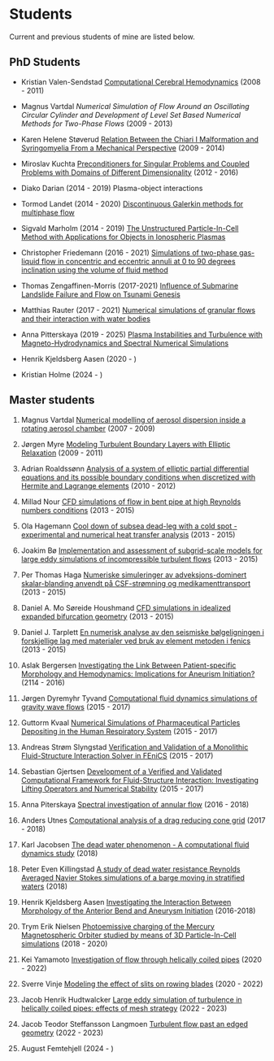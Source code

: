 # Students

Current and previous students of mine are listed below.

## PhD Students

  * Kristian Valen-Sendstad [Computational Cerebral Hemodynamics](http://simula.no/publications/Simula.simula.632) (2008 - 2011)

  * Magnus Vartdal *Numerical Simulation of Flow Around an Oscillating Circular Cylinder and Development of Level Set Based Numerical Methods for Two-Phase Flows* (2009 - 2013)

  * Karen Helene Støverud [Relation Between the Chiari I Malformation and Syringomyelia From a Mechanical Perspective](https://www.simula.no/publications/relation-between-chiari-i-malformation-and-syringomyelia-mechanical-perspective) (2009 - 2014)

  * Miroslav Kuchta [Preconditioners for Singular Problems and Coupled Problems with Domains of Different Dimensionality](https://www.simula.no/publications/preconditioners-singular-problems-and-coupled-problems-domains-different-dimensionality) (2012 - 2016)

  * Diako Darian  (2014 - 2019) Plasma-object interactions

  * Tormod Landet  (2014 - 2020) [Discontinuous Galerkin methods for multiphase flow](https://www.duo.uio.no/handle/10852/80602)

  * Sigvald Marholm (2014 - 2019) [The Unstructured Particle-In-Cell Method with Applications for Objects in Ionospheric Plasmas](https://www.duo.uio.no/handle/10852/73029)

  * Christopher Friedemann (2016 - 2021) [Simulations of two-phase gas-liquid flow in concentric and eccentric annuli at 0 to 90 degrees inclination using the volume of fluid method](https://www.duo.uio.no/handle/10852/84056)

  * Thomas Zengaffinen-Morris (2017-2021) [Influence of Submarine Landslide Failure and Flow on Tsunami Genesis](https://www.mn.uio.no/math/english/research/news-and-events/events/disputations/2021/Zengaffinen-Morris.html)

  * Matthias Rauter (2017 - 2021) [Numerical simulations of granular flows and their interaction with water bodies](https://www.duo.uio.no/handle/10852/90158)

  * Anna Pitterskaya (2019 - 2025) [Plasma Instabilities and Turbulence with Magneto-Hydrodynamics and Spectral Numerical Simulations](https://www.duo.uio.no/handle/10852/117673)

  * Henrik Kjeldsberg Aasen (2020 - )

  * Kristian Holme (2024 - )


## Master students

  1. Magnus Vartdal [Numerical modelling of aerosol dispersion inside a rotating aerosol chamber](https://www.duo.uio.no/handle/10852/10905) (2007 - 2009)

  2. Jørgen Myre [Modeling Turbulent Boundary Layers with Elliptic Relaxation](https://www.duo.uio.no/handle/10852/10864) (2009 - 2011)

  3. Adrian Roaldssønn [Analysis of a system of elliptic partial differential equations and its possible boundary conditions when discretized with Hermite and Lagrange elements](https://www.duo.uio.no/handle/10852/37699)  (2010 - 2012)

  4. Millad Nour [CFD simulations of flow in bent pipe at high Reynolds numbers conditions](https://www.duo.uio.no/handle/10852/42617) (2013 - 2015)

  5. Ola Hagemann [Cool down of subsea dead-leg with a cold spot - experimental and numerical heat transfer analysis](https://www.duo.uio.no/handle/10852/42547) (2013 - 2015)

  6. Joakim Bø [Implementation and assessment of subgrid-scale models for large eddy simulations of incompressible turbulent flows](https://www.duo.uio.no/handle/10852/49307) (2013 - 2015)

  7. Per Thomas Haga [Numeriske simuleringer av adveksjons-dominert skalar-blanding anvendt på CSF-strømning og medikamenttransport](https://www.duo.uio.no/handle/10852/45371) (2013 - 2015)

  8. Daniel A. Mo Søreide Houshmand [CFD simulations in idealized expanded bifurcation geometry](https://www.duo.uio.no/handle/10852/49314) (2013 - 2015)

  9. Daniel J. Tarplett [En numerisk analyse av den seismiske bølgeligningen i forskjellige lag med materialer ved bruk av element metoden i fenics](https://www.duo.uio.no/handle/10852/42549)  (2013 - 2015)

  10. Aslak Bergersen [Investigating the Link Between Patient-specific Morphology and Hemodynamics: Implications for Aneurism Initiation?](https://www.duo.uio.no/handle/10852/50515) (2114 - 2016)

  11. Jørgen Dyremyhr Tyvand [Computational fluid dynamics simulations of gravity wave flows](https://www.duo.uio.no/handle/10852/57790) (2015 - 2017)

  12. Guttorm Kvaal [Numerical Simulations of Pharmaceutical Particles Depositing in the Human Respiratory System](https://www.duo.uio.no/handle/10852/57784) (2015 - 2017)

  13. Andreas Strøm Slyngstad [Verification and Validation of a Monolithic Fluid-Structure Interaction Solver in FEniCS](https://www.duo.uio.no/handle/10852/60349) (2015 - 2017)

  14. Sebastian Gjertsen [Development of a Verified and Validated Computational Framework for Fluid-Structure Interaction: Investigating Lifting Operators and Numerical Stability](https://www.duo.uio.no/handle/10852/57788) (2015 - 2017)

  15. Anna Piterskaya [Spectral investigation of annular flow](http://urn.nb.no/URN:NBN:no-65931) (2016 - 2018)

  16. Anders Utnes [Computational analysis of a drag reducing cone grid](http://hdl.handle.net/10852/61358)  (2017 - 2018)

  17. Karl Jacobsen [The dead water phenomenon - A computational fluid dynamics study](http://urn.nb.no/URN:NBN:no-66009) (2018)

  18. Peter Even Killingstad [A study of dead water resistance Reynolds Averaged Navier Stokes simulations of a barge moving in stratified waters](http://urn.nb.no/URN:NBN:no-66014) (2018)

  19. Henrik Kjeldsberg Aasen [Investigating the Interaction Between Morphology of the Anterior Bend and Aneurysm Initiation](http://urn.nb.no/URN:NBN:no-65950) (2016-2018)

  20. Trym Erik Nielsen [Photoemissive charging of the Mercury Magnetospheric Orbiter studied by means of 3D Particle-In-Cell simulations](https://www.duo.uio.no/handle/10852/79678) (2018 - 2020)

  21. Kei Yamamoto [Investigation of flow through helically coiled pipes](https://www.duo.uio.no/handle/10852/95603) (2020 - 2022)

  22. Sverre Vinje [Modeling the effect of slits on rowing blades](https://www.duo.uio.no/handle/10852/95607) (2020 - 2022)

  23. Jacob Henrik Hudtwalcker [Large eddy simulation of turbulence in helically coiled pipes: effects of mesh strategy](https://www.mn.uio.no/math/studier/aktuelt/arrangementer/master-2023/mastereksamen-MEK-ems-hudtwalcker.html) (2022 - 2023)

  24. Jacob Teodor Steffansson Langmoen [Turbulent flow past an edged geometry](https://www.mn.uio.no/math/studier/aktuelt/arrangementer/master-2023/mastereksamen-MEK-ems-langmoen.html) (2022 - 2023)

  25. August Femtehjell (2024 - )
